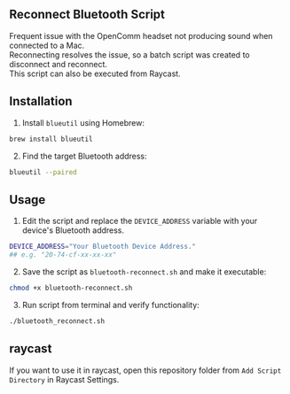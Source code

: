 ## Reconnect Bluetooth Script
Frequent issue with the OpenComm headset not producing sound when connected to a Mac.  
Reconnecting resolves the issue, so a batch script was created to disconnect and reconnect.  
This script can also be executed from Raycast.

## Installation
1. Install `blueutil` using Homebrew:

```bash
brew install blueutil
```

2. Find the target Bluetooth address:
```bash
blueutil --paired
```

## Usage

1. Edit the script and replace the `DEVICE_ADDRESS` variable with your device's Bluetooth address.
```bash
DEVICE_ADDRESS="Your Bluetooth Device Address."
## e.g. "20-74-cf-xx-xx-xx"
```

2. Save the script as `bluetooth-reconnect.sh` and make it executable:
```bash
chmod +x bluetooth-reconnect.sh
```

3. Run script from terminal and verify functionality:
```bash
./bluetooth_reconnect.sh
```

## raycast
If you want to use it in raycast, open this repository folder from `Add Script Directory` in Raycast Settings.